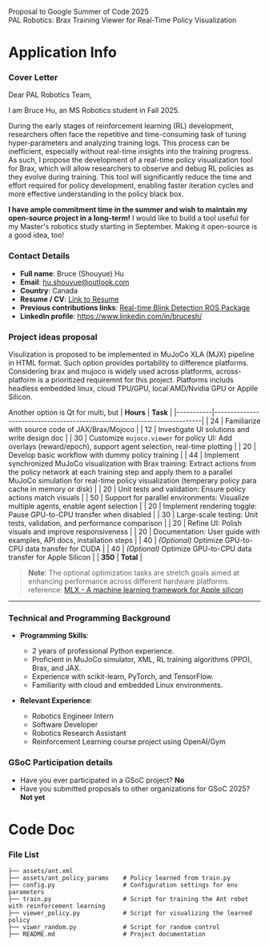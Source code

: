 
Proposal to Google Summer of Code 2025\
PAL Robotics: Brax Training Viewer for Real-Time Policy Visualization


# Application Info
### Cover Letter
Dear PAL Robotics Team, 

I am Bruce Hu, an MS Robotics student in Fall 2025. 

During the early stages of reinforcement learning (RL) development, researchers often face the repetitive and time-consuming task of tuning hyper-parameters and analyzing training logs. This process can be inefficient, especially without real-time insights into the training progress. As such, I propose the development of a real-time policy visualization tool for Brax, which will allow researchers to observe and debug RL policies as they evolve during training. This tool will significantly reduce the time and effort required for policy development, enabling faster iteration cycles and more effective understanding in the policy black box.

**I have ample commitment time in the summer and wish to maintain my open-source project in a long-term!** I  would like to build a tool useful for my Master's robotics study starting in September. Making it open-source is a good idea, too!

### Contact Details
- **Full name**: Bruce (Shouyue) Hu
 - **Email**: hu.shouyue@outlook.com 
 - **Country**: Canada 
 - **Resume / CV**: [Link to Resume](doc/resume_bruce_hu.pdf) 
 - **Previous contributions links**: [Real-time Blink Detection ROS Package](https://github.com/bsyh/blink_detect_live) 
 - **LinkedIn profile**: https://www.linkedin.com/in/brucesh/
### Project ideas proposal
Visulization is proposed to be implemented in MuJoCo XLA (MJX) pipeline in HTML format. Such option provides portability to difference platforms.  Considering brax and mujoco is widely used across platforms, across-platform is a prioritized requiremnt for this project. Platforms includs headless embedded linux, cloud TPU/GPU, local AMD/Nvidia GPU or Applle Silicon.

Another option is Qt for multi, but
| **Hours** | **Task** | 
|-----------|--------------------------------------------------------------------------|
| 24 | Familiarize with source code of JAX/Brax/Mojoco |
| 12 | Investigate UI solutions and write design doc |
| 30 | Customize `mujoco.viewer` for policy UI: Add overlays (reward/epoch), support agent selection, real-time plotting | 
| 20 | Develop basic workflow with dummy policy training | 
| 44 | Implement synchronized MuJoCo visualization with Brax training: Extract actions from the policy network at each training step and apply them to a parallel MuJoCo simulation for real-time policy visualization (temperary policy para cache in memory or disk) |
| 20 | Unit tests and validation: Ensure policy actions match visuals |
| 50 | Support for parallel environments: Visualize multiple agents, enable agent selection |
| 20 | Implement rendering toggle: Pause GPU-to-CPU transfer when disabled | 
| 30 | Large-scale testing: Unit tests, validation, and performance comparison |
| 20 | Refine UI: Polish visuals and improve responsiveness |
| 20 | Documentation: User guide with examples, API docs, installation steps |
| 40 | *(Optional)* Optimize GPU-to-CPU data transfer for CUDA |
| 40 | *(Optional)* Optimize GPU-to-CPU data transfer for Apple Silicon |
| **350** | **Total** |


> **Note**: The optional optimization tasks are stretch goals aimed at enhancing performance across different hardware platforms.
> reference: [MLX - A machine learning framework for Apple silicon](https://github.com/ml-explore/mlx)

---

### Technical and Programming Background
- **Programming Skills**:  
  - 2 years of professional Python experience.  
  - Proficient in MuJoCo simulator, XML, RL training algorithms (PPO), Brax, and JAX.  
  - Experience with scikit-learn, PyTorch, and TensorFlow.  
  - Familiarity with cloud and embedded Linux environments.  

- **Relevant Experience**:  
  - Robotics Engineer Intern
  - Software Developer 
  - Robotics Research Assistant
  - Reinforcement Learning course project using OpenAI/Gym

### GSoC Participation details

-   Have you ever participated in a GSoC project? **No**
-   Have you submitted proposals to other organizations for GSoC 2025? **Not yet**

# Code Doc
### File List
```
├── assets/ant.xml
├── assets/ant_policy_params	# Policy learned from train.py         
├── config.py                   # Configuration settings for env parameters
├── train.py                    # Script for training the Ant robot with reinforcement learning
├── viewer_policy.py            # Script for visualizing the learned policy
├── viwer_random.py         	# Script for random control
├── README.md               	# Project documentation
```
